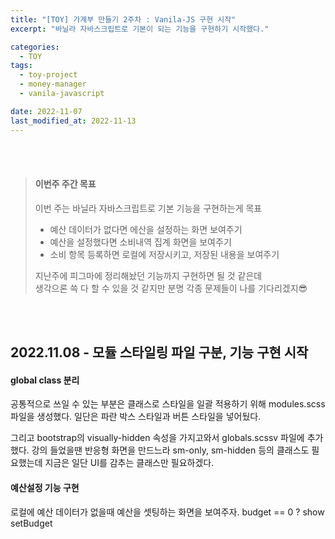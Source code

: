 ```yaml
---
title: "[TOY] 가계부 만들기 2주차 : Vanila-JS 구현 시작"
excerpt: "바닐라 자바스크립트로 기본이 되는 기능을 구현하기 시작했다."

categories:
  - TOY
tags:
  - toy-project
  - money-manager
  - vanila-javascript

date: 2022-11-07
last_modified_at: 2022-11-13
---
```


<br><br>

> #### 이번주 주간 목표
>
> 이번 주는 바닐라 자바스크립트로 기본 기능을 구현하는게 목표
>
> - 예산 데이터가 없다면 에산을 설정하는 화면 보여주기
> - 예산을 설정했다면 소비내역 집계 화면을 보여주기
> - 소비 항목 등록하면 로컬에 저장시키고, 저장된 내용을 보여주기
>
> 지난주에 피그마에 정리해놨던 기능까지 구현하면 될 것 같은데<br>
> 생각으론 쓱 다 할 수 있을 것 같지만 분명 각종 문제들이 나를 기다리겠지😎

<br><br>

## 2022.11.08 - 모듈 스타일링 파일 구분, 기능 구현 시작

#### global class 분리

공통적으로 쓰일 수 있는 부분은 클래스로 스타일을 일괄 적용하기 위해 modules.scss 파일을 생성했다.
일단은 파란 박스 스타일과 버튼 스타일을 넣어뒀다.

그리고 bootstrap의 visually-hidden 속성을 가지고와서 globals.scssv 파일에 추가했다.
강의 들었을땐 반응형 화면을 만드느라 sm-only, sm-hidden 등의 클래스도 필요했는데
지금은 일단 UI를 감추는 클래스만 필요하겠다.

#### 예산설정 기능 구현

로컬에 예산 데이터가 없을때 예산을 셋팅하는 화면을 보여주자.
budget == 0 ? show setBudget
